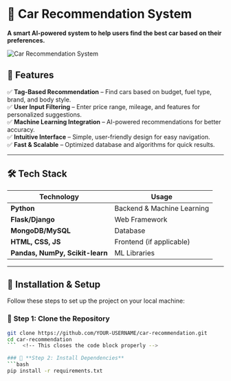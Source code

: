 # 🚗 Car Recommendation System  
**A smart AI-powered system to help users find the best car based on their preferences.**  

![Car Recommendation System](https://user-images.githubusercontent.com/your-image.png)  

## 🌟 Features  
✅ **Tag-Based Recommendation** – Find cars based on budget, fuel type, brand, and body style.  
✅ **User Input Filtering** – Enter price range, mileage, and features for personalized suggestions.  
✅ **Machine Learning Integration** – AI-powered recommendations for better accuracy.  
✅ **Intuitive Interface** – Simple, user-friendly design for easy navigation.  
✅ **Fast & Scalable** – Optimized database and algorithms for quick results.  

---

## 🛠 Tech Stack  
| **Technology**   | **Usage**                     |
|------------------|------------------------------|
| **Python**       | Backend & Machine Learning   |
| **Flask/Django** | Web Framework                |
| **MongoDB/MySQL** | Database                     |
| **HTML, CSS, JS** | Frontend (if applicable)    |
| **Pandas, NumPy, Scikit-learn** | ML Libraries |

---

## 🚀 Installation & Setup  
Follow these steps to set up the project on your local machine:  


### 🔹 **Step 1: Clone the Repository**  
```bash
git clone https://github.com/YOUR-USERNAME/car-recommendation.git
cd car-recommendation
```  <!-- This closes the code block properly -->

### 🔹 **Step 2: Install Dependencies**  
```bash
pip install -r requirements.txt
